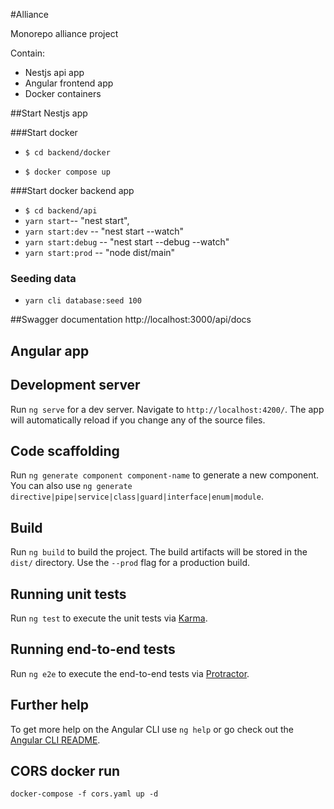 #Alliance

Monorepo alliance project

Contain:

* Nestjs api app
* Angular frontend app
* Docker containers

##Start Nestjs app

###Start docker
 - `$ cd backend/docker`

 - `$ docker compose up`

###Start docker backend app
 - `$ cd backend/api`
 - `yarn start`-- "nest start",
 - `yarn start:dev` -- "nest start --watch"
 - `yarn start:debug` -- "nest start --debug --watch"
 - `yarn start:prod` -- "node dist/main"

### Seeding data
- `yarn cli database:seed 100`

##Swagger documentation
http://localhost:3000/api/docs

## Angular app
## Development server

Run `ng serve` for a dev server. Navigate to `http://localhost:4200/`. The app will automatically reload if you change any of the source files.

## Code scaffolding

Run `ng generate component component-name` to generate a new component. You can also use `ng generate directive|pipe|service|class|guard|interface|enum|module`.

## Build

Run `ng build` to build the project. The build artifacts will be stored in the `dist/` directory. Use the `--prod` flag for a production build.

## Running unit tests

Run `ng test` to execute the unit tests via [Karma](https://karma-runner.github.io).

## Running end-to-end tests

Run `ng e2e` to execute the end-to-end tests via [Protractor](http://www.protractortest.org/).

## Further help

To get more help on the Angular CLI use `ng help` or go check out the [Angular CLI README](https://github.com/angular/angular-cli/blob/master/README.md).

## CORS docker run

```
docker-compose -f cors.yaml up -d
```
